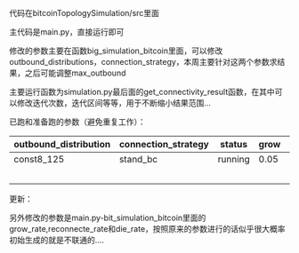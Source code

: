 代码在bitcoinTopologySimulation/src里面

主代码是main.py，直接运行即可

修改的参数主要在函数big_simulation_bitcoin里面，可以修改outbound_distributions，connection_strategy，本周主要针对这两个参数求结果，之后可能调整max_outbound

主要运行函数为simulation.py最后面的get_connectivity_result函数，在其中可以修改迭代次数，迭代区间等等，用于不断缩小结果范围...

已跑和准备跑的参数（避免重复工作）：

| outbound_distribution | connection_strategy | status  | grow | reconnect | die  |
| --------------------- | ------------------- | ------- | ---- | --------- | ---- |
| const8_125            | stand_bc            | running | 0.05 | 0         | 0    |
|                       |                     |         |      |           |      |
|                       |                     |         |      |           |      |
|                       |                     |         |      |           |      |
|                       |                     |         |      |           |      |
|                       |                     |         |      |           |      |

更新：

另外修改的参数是main.py-bit_simulation_bitcoin里面的grow_rate,reconnecte_rate和die_rate，按照原来的参数进行的话似乎很大概率初始生成的就是不联通的....





